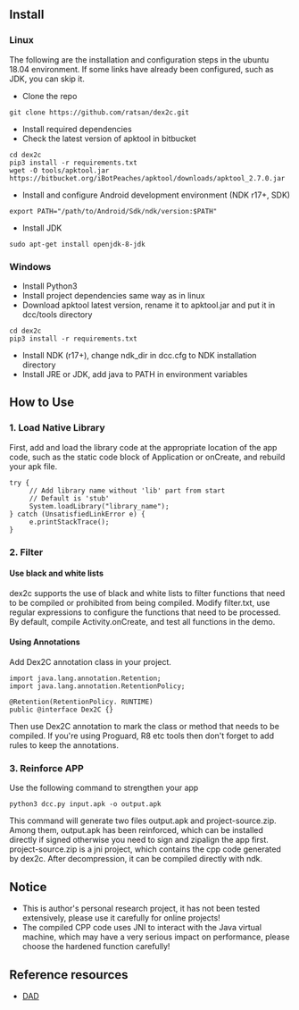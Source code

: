 ## Install

### Linux

The following are the installation and configuration steps in the ubuntu 18.04 environment. If some links have already been configured, such as JDK, you can skip it.

-   Clone the repo

```
git clone https://github.com/ratsan/dex2c.git
```

-   Install required dependencies
-   Check the latest version of apktool in bitbucket

```
cd dex2c
pip3 install -r requirements.txt
wget -O tools/apktool.jar https://bitbucket.org/iBotPeaches/apktool/downloads/apktool_2.7.0.jar
```

-   Install and configure Android development environment (NDK r17+, SDK)

```
export PATH="/path/to/Android/Sdk/ndk/version:$PATH"
```

-   Install JDK

```
sudo apt-get install openjdk-8-jdk
```

### Windows

-   Install Python3
-   Install project dependencies same way as in linux
-   Download apktool latest version, rename it to apktool.jar and put it in dcc/tools directory

```
cd dex2c
pip3 install -r requirements.txt
```

-   Install NDK (r17+), change ndk_dir in dcc.cfg to NDK installation directory
-   Install JRE or JDK, add java to PATH in environment variables

## How to Use

### 1. Load Native Library

First, add and load the library code at the appropriate location of the app code, such as the static code block of Application or onCreate, and rebuild your apk file.

```
try {
     // Add library name without 'lib' part from start
     // Default is 'stub'
     System.loadLibrary("library_name");
} catch (UnsatisfiedLinkError e) {
     e.printStackTrace();
}
```

### 2. Filter

#### Use black and white lists

dex2c supports the use of black and white lists to filter functions that need to be compiled or prohibited from being compiled. Modify filter.txt, use regular expressions to configure the functions that need to be processed. By default, compile Activity.onCreate, and test all functions in the demo.

#### Using Annotations

Add Dex2C annotation class in your project.

```
import java.lang.annotation.Retention;
import java.lang.annotation.RetentionPolicy;

@Retention(RetentionPolicy. RUNTIME)
public @interface Dex2C {}
```

Then use Dex2C annotation to mark the class or method that needs to be compiled. If you're using Proguard, R8 etc tools then don't forget to add rules to keep the annotations.

### 3. Reinforce APP

Use the following command to strengthen your app

```
python3 dcc.py input.apk -o output.apk
```

This command will generate two files output.apk and project-source.zip. Among them, output.apk has been reinforced, which can be installed directly if signed otherwise you need to sign and zipalign the app first. project-source.zip is a jni project, which contains the cpp code generated by dex2c. After decompression, it can be compiled directly with ndk.

## Notice

-   This is author's personal research project, it has not been tested extensively, please use it carefully for online projects!
-   The compiled CPP code uses JNI to interact with the Java virtual machine, which may have a very serious impact on performance, please choose the hardened function carefully!

## Reference resources

-   [DAD](https://github.com/androguard/androguard/tree/master/androguard/decompiler/dad)
